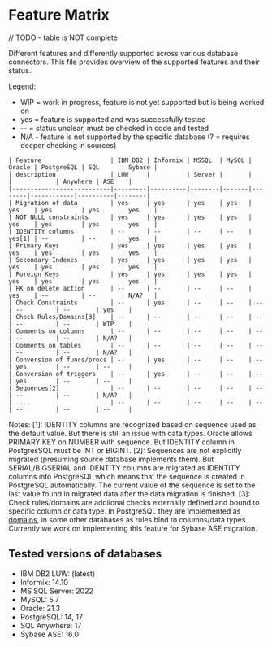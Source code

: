 # Feature Matrix

// TODO - table is NOT complete

Different features and differently supported across various database connectors. This file provides overview of the supported features and their status.

Legend:

- WIP = work in progress, feature is not yet supported but is being worked on
- yes = feature is supported and was successfully tested
- -- = status unclear, must be checked in code and tested
- N/A - feature is not supported by the specific database (? = requires deeper checking in sources)

```
| Feature                   | IBM DB2 | Informix | MSSQL  | MySQL | Oracle | PostgreSQL | SQL      | Sybase |
| description               | LUW     |          | Server |       |        |            | Anywhere | ASE    |
|---------------------------|---------|----------|--------|-------|--------|------------|----------|--------|
| Migration of data         | yes     | yes      | yes    | yes   | yes    | yes        | yes      | yes    |
| NOT NULL constraints      | yes     | yes      | yes    | yes   | yes    | yes        | yes      | yes    |
| IDENTITY columns          | --      | --       | --     | --    | yes[1] | --         | --       | yes    |
| Primary Keys              | yes     | yes      | yes    | yes   | yes    | yes        | yes      | yes    |
| Secondary Indexes         | yes     | yes      | yes    | yes   | yes    | yes        | yes      | yes    |
| Foreign Keys              | yes     | yes      | yes    | yes   | yes    | yes        | yes      | yes    |
| FK on delete action       | --      | --       | --     | --    | yes    | --         | --       | N/A?   |
| Check Constraints         | --      | yes      | --     | --    | --     | --         | --       | yes    |
| Check Rules/Domains[3]    | --      | --       | --     | --    | --     | --         | --       | WIP    |
| Comments on columns       | --      | --       | --     | --    | --     | --         | --       | N/A?   |
| Comments on tables        | --      | --       | --     | --    | --     | --         | --       | N/A?   |
| Conversion of funcs/procs | --      | yes      | --     | --    | --     | yes        | --       | --     |
| Conversion of triggers    | --      | yes      | --     | --    | --     | yes        | --       | --     |
| Sequences[2]              | --      | --       | --     | --    | --     | --         | --       | N/A?   |
| ....                      | --      | --       | --     | --    | --     | --         | --       | --     |

```

Notes:
[1]: IDENTITY columns are recognized based on sequence used as the default value. But there is still an issue with data types. Oracle allows PRIMARY KEY on NUMBER with sequence. But IDENTITY column in PostgresSQL must be INT or BIGINT.
[2]: Sequences are not explicitly migrated (presuming source database implements them). But SERIAL/BIGSERIAL and IDENTITY columns are migrated as IDENTITY columns into PostgreSQL which means that the sequence is created in PostgreSQL automatically. The current value of the sequence is set to the last value found in migrated data after the data migration is finished.
[3]: Check rules/domains are addiional checks externally defined and bound to specific column or data type. In PostgreSQL they are implemented as [domains](https://www.postgresql.org/docs/current/sql-createdomain.html), in some other databases as rules bind to columns/data types. Currently we work on implementing this feature for Sybase ASE migration.

## Tested versions of databases

- IBM DB2 LUW: (latest)
- Informix: 14.10
- MS SQL Server: 2022
- MySQL: 5.7
- Oracle: 21.3
- PostgreSQL: 14, 17
- SQL Anywhere: 17
- Sybase ASE: 16.0
